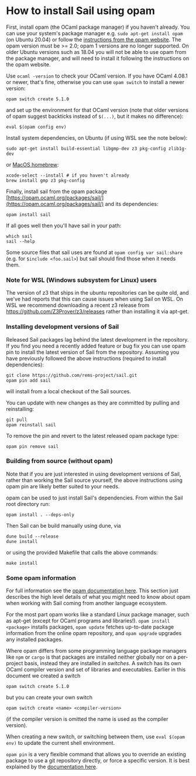# How to install Sail using opam

First, install opam (the OCaml package manager) if you haven't
already. You can use your system's package manager e.g.
`sudo apt-get install opam` (on Ubuntu 20.04) or follow the
[instructions from the opam website](https://opam.ocaml.org/doc/Install.html).
The opam version must be >= 2.0; opam 1 versions are no longer
supported. On older Ubuntu versions such as 18.04 you will not be able
to use opam from the package manager, and will need to install it
following the instructions on the opam website.

Use `ocaml -version` to check your OCaml version. If you have OCaml 4.08.1 or newer, that's fine, otherwise you can use `opam switch` to install a newer version:
```
opam switch create 5.1.0
```
and set up the environment for that OCaml version (note that older versions of opam suggest backticks instead of `$(...)`, but it makes no difference):
```
eval $(opam config env)
```
Install system dependencies, on Ubuntu (if using WSL see the note below):
```
sudo apt-get install build-essential libgmp-dev z3 pkg-config zlib1g-dev
```
or [MacOS homebrew](https://brew.sh/):
```
xcode-select --install # if you haven't already
brew install gmp z3 pkg-config
```
Finally, install sail from the opam package [https://opam.ocaml.org/packages/sail/](https://opam.ocaml.org/packages/sail/) and its dependencies:
```
opam install sail
```
If all goes well then you'll have sail in your path:
```
which sail
sail --help
```
Some source files that sail uses are found at ``opam config var sail:share`` (e.g. for ``$include <foo.sail>``) but sail should find those when it needs them.

### Note for WSL (Windows subsystem for Linux) users

The version of z3 that ships in the ubuntu repositories can be quite
old, and we've had reports that this can cause issues when using Sail
on WSL. On WSL we recommend downloading a recent z3 release from
https://github.com/Z3Prover/z3/releases rather than installing it via
apt-get.

### Installing development versions of Sail

Released Sail packages lag behind the latest development in the
repository. If you find you need a recently added feature or bug fix
you can use opam pin to install the latest version of Sail from the
repository. Assuming you have previously followed the above
instructions (required to install dependencies):
```
git clone https://github.com/rems-project/sail.git
opam pin add sail
```
will install from a local checkout of the Sail sources.

You can update with new changes as they are committed by pulling and reinstalling:
```
git pull
opam reinstall sail
```

To remove the pin and revert to the latest released opam package type:
```
opam pin remove sail
```

### Building from source (without opam)

Note that if you are just interested in using development versions of Sail, rather than
working the Sail source yourself, the above instructions using opam pin are likely better
suited to your needs.

opam can be used to just install Sail's dependencies. From within the Sail root directory run:
```
opam install . --deps-only
```

Then Sail can be build manually using dune, via
```
dune build --release
dune install
```
or using the provided Makefile that calls the above commands:
```
make install
```

### Some opam information

For full information see the
[opam documentation here](https://opam.ocaml.org/doc/Usage.html). This
section just describes the high level details of what you might need
to know about opam when working with Sail coming from another language
ecosystem.

For the most part opam works like a standard Linux package manager,
such as apt-get (except for OCaml programs and libraries!). `opam
install <package>` installs packages, `opam update` fetches up-to-date
package information from the online opam repository, and `opam
upgrade` upgrades any installed packages.

Where opam differs from some programming language package managers
like `npm` or `cargo` is that packages are installed neither globally
nor on a per-project basis, instead they are installed in
*switches*. A switch has its own OCaml compiler version and set of
libraries and executables. Earlier in this document we created a switch
```
opam switch create 5.1.0
```
but you can create your own switch
```
opam switch create <name> <compiler-version>
```
(if the compiler version is omitted the name is used as the compiler version).

When creating a new switch, or switching between them, use `eval
$(opam env)` to update the current shell environment.

`opam pin` is a very flexible command that allows you to override an
existing package to use a git repository directly, or force a specific
version. It is best explained by the
[documentation here](https://opam.ocaml.org/doc/Usage.html#opam-pin).
